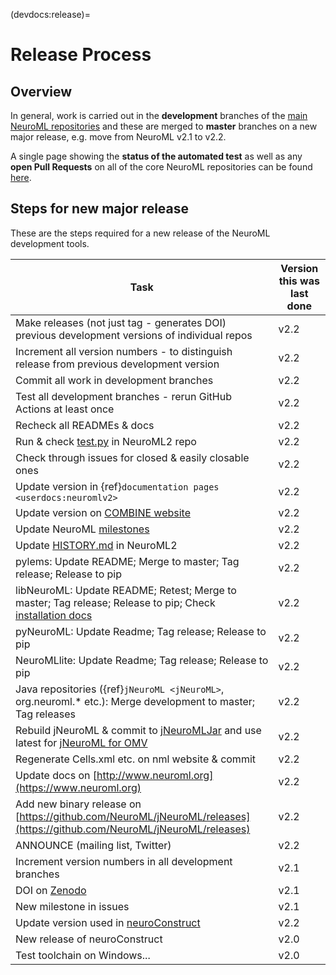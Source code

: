 (devdocs:release)=
# Release Process

## Overview

In general, work is carried out in the **development** branches of the [main NeuroML repositories](https://github.com/NeuroML)
and these are merged to **master** branches on a new major release, e.g. move from NeuroML v2.1 to v2.2.

A single page showing the **status of the automated test** as well as any **open Pull Requests** on all of the core NeuroML repositories can be found [here](https://github.com/NeuroML/.github/blob/main/testsheet/README.md).

## Steps for new major release

These are the steps required for a new release of the NeuroML development tools.

| Task | Version this was last done |
| --- | --- |
| Make releases (not just tag - generates DOI) previous development versions of individual repos | v2.2 |
| Increment all version numbers - to distinguish release from previous development version | v2.2 |
| Commit all work in development branches | v2.2 |
| Test all development branches - rerun GitHub Actions at least once | v2.2 |
| Recheck all READMEs & docs | v2.2 |
| Run & check [test.py](https://github.com/NeuroML/NeuroML2/blob/master/test.py) in NeuroML2 repo | v2.2 |
| Check through issues for closed & easily closable ones | v2.2 |
| Update version in {ref}`documentation pages <userdocs:neuromlv2>` | v2.2 |
| Update version on [COMBINE website](https://github.com/combine-org/combine-org.github.io/blob/master/content/authors/NeuroML/_index.md) | v2.2 |
| Update NeuroML [milestones](https://github.com/NeuroML/NeuroML2/milestones) | v2.2 |
| Update [HISTORY.md](https://github.com/NeuroML/NeuroML2/blob/master/HISTORY.md) in NeuroML2 | v2.2 |
| pylems: Update README; Merge to master; Tag release; Release to pip | v2.2 |
| libNeuroML:  Update README; Retest; Merge to master; Tag release; Release to pip; Check [installation docs](https://libneuroml.readthedocs.org/en/latest/install.html) | v2.2 |
| pyNeuroML: Update Readme; Tag release; Release to pip | v2.2 |
| NeuroMLlite: Update Readme; Tag release; Release to pip | v2.2 |
| Java repositories ({ref}`jNeuroML <jNeuroML>`, org.neuroml.* etc.): Merge development to master; Tag releases | v2.2 |
| Rebuild jNeuroML & commit to [jNeuroMLJar](https://sourceforge.net/p/neuroml/code/HEAD/tree/jNeuroMLJar/) and use latest for [jNeuroML for OMV](https://github.com/OpenSourceBrain/osb-model-validation/blob/master/omv/engines/getjnml.py#L8) | v2.2 |
| Regenerate Cells.xml etc. on nml website & commit | v2.2 |
| Update docs on [http://www.neuroml.org](https://www.neuroml.org) | v2.2 |
| Add new binary release on [https://github.com/NeuroML/jNeuroML/releases](https://github.com/NeuroML/jNeuroML/releases) | v2.2 |
| ANNOUNCE (mailing list, Twitter) | v2.2 |
| Increment version numbers in all development branches | v2.1 |
| DOI on [Zenodo](https://doi.org/10.5281/zenodo.4627568) | v2.1 |
| New milestone in issues | v2.1 |
| Update version used in [neuroConstruct](https://github.com/NeuralEnsemble/neuroConstruct) | v2.2 |
| New release of neuroConstruct | v2.0 |
| Test toolchain on Windows... | v2.0 |
